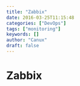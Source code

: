 ```yaml
---
title: "Zabbix"
date: 2016-03-25T11:15:48
categories: ["DevOps"]
tags: ["monitoring"]
keywords: []
author: "Canux"
draft: false
---
```


# Zabbix

